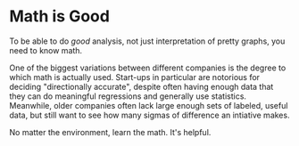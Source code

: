 # Math is Good

To be able to do _good_ analysis, not just interpretation of pretty graphs, you need to know math.

One of the biggest variations between different companies is the degree to which math is actually used.  Start-ups in particular are notorious for deciding "directionally accurate", despite often having enough data that they can do meaningful regressions and generally use statistics.  Meanwhile, older companies often lack large enough sets of labeled, useful data, but still want to see how many sigmas of difference an intiative makes.

No matter the environment, learn the math.  It's helpful.